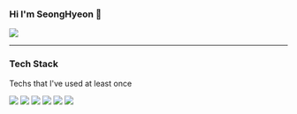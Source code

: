 ### Hi I'm SeongHyeon 👋
<img src="https://capsule-render.vercel.app/api?type=waving&color=auto&height=200&section=header&text=SeongHyeon!&fontSize=90" />

---

### Tech Stack
Techs that I've used at least once

<img src="https://img.shields.io/badge/Python-orange?style=flat&logo=Python&logoColor=white"/> <img src="https://img.shields.io/badge/Python-orange?style=flat&logo=Python&logoColor=white"/>
<img src="https://img.shields.io/badge/Python-orange?style=flat&logo=Python&logoColor=white"/>
<img src="https://img.shields.io/badge/Python-orange?style=flat&logo=Python&logoColor=white"/>
<img src="https://img.shields.io/badge/Python-orange?style=flat&logo=Python&logoColor=white"/>
<img src="https://img.shields.io/badge/Python-orange?style=flat&logo=Python&logoColor=white"/>
<!--
**shjang2020/shjang2020** is a ✨ _special_ ✨ repository because its `README.md` (this file) appears on your GitHub profile.

Here are some ideas to get you started:

- 🔭 I’m currently working on ...
- 🌱 I’m currently learning ...
- 👯 I’m looking to collaborate on ...
- 🤔 I’m looking for help with ...
- 💬 Ask me about ...
- 📫 How to reach me: ...
- 😄 Pronouns: ...
- ⚡ Fun fact: ...
-->
